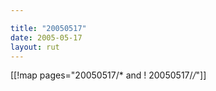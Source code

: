```yaml
---

title: "20050517"
date: 2005-05-17
layout: rut
---
```


[[!map pages="20050517/* and ! 20050517/*/*"]]
